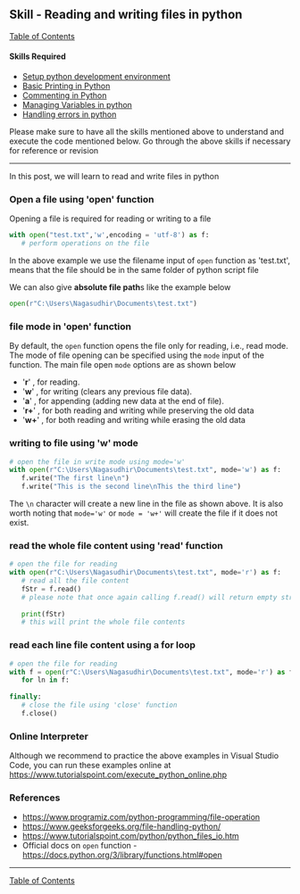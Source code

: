 ## Skill - Reading and writing files in python
[Table of Contents](https://nagasudhir.blogspot.com/2020/04/taming-python-table-of-contents.html)

#### Skills Required
* [Setup python development environment](https://nagasudhir.blogspot.com/2020/04/setup-python-development-environment_14.html)
* [Basic Printing in Python](https://nagasudhir.blogspot.com/2020/04/basic-printing-in-python.html)
* [Commenting in Python](https://nagasudhir.blogspot.com/2020/04/comments-in-python.html)
* [Managing Variables in python](https://nagasudhir.blogspot.com/2020/04/managing-variables-in-python.html)
* [Handling errors in python](https://nagasudhir.blogspot.com/2020/05/hnadling-errors-in-python.html)

Please make sure to have all the skills mentioned above to understand and execute the code mentioned below. Go through the above skills if necessary for reference or revision
<hr/>

In this post, we will learn to read and write files in python

### Open a file using 'open' function
Opening a file is required for reading or writing to a file
```python
with open("test.txt",'w',encoding = 'utf-8') as f:
   # perform operations on the file
```
In the above example we use the filename input of `open` function as 'test.txt', means that the file should be in the same folder of python script file

We can also give **absolute file path**s like the example below
```python
open(r"C:\Users\Nagasudhir\Documents\test.txt")
```
### file mode in 'open' function
By default, the `open` function opens the file only for reading, i.e., read mode.
The mode of file opening can be specified using the `mode` input of the function. The main file open `mode` options are as shown below

-   '**r**' , for reading.
-   '**w**' , for writing (clears any previous file data).
-   '**a**' , for appending (adding new data at the end of file).
-   '**r+**' , for both reading and writing while preserving the old data
-   '**w+**' , for both reading and writing while erasing the old data

### writing to file using 'w' mode
```python
# open the file in write mode using mode='w'
with open(r"C:\Users\Nagasudhir\Documents\test.txt", mode='w') as f:   
   f.write("The first line\n")
   f.write("This is the second line\nThis the third line")
```
The `\n` character will create a new line in the file as shown above.
It is also worth noting that `mode='w'` or `mode = 'w+'` will create the file if it does not exist.

### read the whole file content using 'read' function
```python
# open the file for reading
with open(r"C:\Users\Nagasudhir\Documents\test.txt", mode='r') as f:
   # read all the file content   
   fStr = f.read()
   # please note that once again calling f.read() will return empty string
   
   print(fStr)
   # this will print the whole file contents
```

### read each line file content using a for loop
```python
# open the file for reading
with f = open(r"C:\Users\Nagasudhir\Documents\test.txt", mode='r') as f:
   for ln in f:
      
finally:
   # close the file using 'close' function
   f.close()
```

### Online Interpreter
Although we recommend to practice the above examples in Visual Studio Code, you can run these examples online at https://www.tutorialspoint.com/execute_python_online.php

### References
* https://www.programiz.com/python-programming/file-operation
* https://www.geeksforgeeks.org/file-handling-python/
* https://www.tutorialspoint.com/python/python_files_io.htm
* Official docs on `open` function - https://docs.python.org/3/library/functions.html#open
<hr/>

[Table of Contents](https://nagasudhir.blogspot.com/2020/04/taming-python-table-of-contents.html)
<!--stackedit_data:
eyJwcm9wZXJ0aWVzIjoidGl0bGU6IFJlYWRpbmcgYW5kIHdyaX
RpbmcgZmlsZXMgaW4gcHl0aG9uXG5hdXRob3I6IE5hZ2FzdWRo
aXIgUHVsbGFcbmRhdGU6ICcyMDIwLTA1LTMxJ1xudGFnczogJ2
xlYXJuaW5nLCBweXRob24sIHRhbWluZ19weXRob25fc2tpbGwn
XG5jYXRlZ29yaWVzOiB0YW1pbmdfcHl0aG9uX3NraWxsXG4iLC
JoaXN0b3J5IjpbLTYxNDIzMTk4MSw4OTMzNzM4MDEsMTYyMzYy
MDA4MCwtMTYzMDY2NjE3NV19
-->